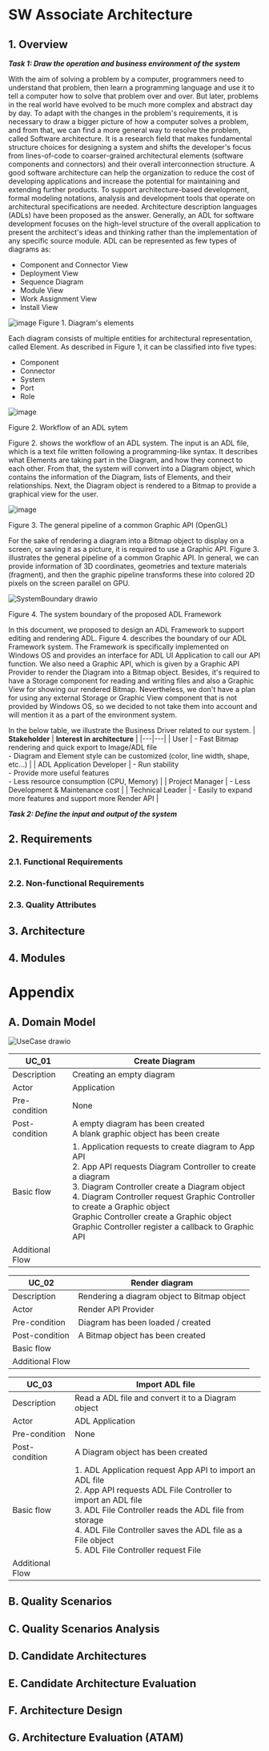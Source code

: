# SW Associate Architecture
## 1. Overview
_**Task 1: Draw the operation and business environment of the system**_

With the aim of solving a problem by a computer, programmers need to understand that problem, then learn a programming language and use it to tell a computer how to solve that problem over and over. But later, problems in the real world have evolved to be much more complex and abstract day by day. To adapt with the changes in the problem's requirements, it is necessary to draw a bigger picture of how a computer solves a problem, and from that, we can find a more general way to resolve the problem, called Software architecture. It is a research field that makes fundamental structure choices for designing a system and shifts the developer's focus from lines-of-code to coarser-grained architectural elements (software components and connectors) and their overall interconnection structure. A good software architecture can help the organization to reduce the cost of developing applications and increase the potential for maintaining and extending further products.
To support architecture-based development, formal modeling notations, analysis and development tools that operate on architectural specifications are needed. Architecture description languages (ADLs) have been proposed as the answer. Generally, an ADL for software development focuses on the high-level structure of the overall application to present the architect's ideas and thinking rather than the implementation of any specific source module. ADL can be represented as few types of diagrams as:
- Component and Connector View
- Deployment View
- Sequence Diagram
- Module View
- Work Assignment View
- Install View

![image](Screenshot_20231024_151050_Samsung%20Internet.jpg)
Figure 1. Diagram's elements

Each diagram consists of multiple entities for architectural representation, called Element. As described in Figure 1, it can be classified into five types:
- Component
- Connector
- System
- Port
- Role

![image](AdlWorkflow.drawio.png)

Figure 2. Workflow of an ADL sytem

Figure 2. shows the workflow of an ADL system. The input is an ADL file, which is a text file written following a programming-like syntax. It describes what Elements are taking part in the Diagram, and how they connect to each other. From that, the system will convert into a Diagram object, which contains the information of the Diagram, lists of Elements, and their relationships. Next, the Diagram object is rendered to a Bitmap to provide a graphical view for the user.

![image](https://opentk.net/learn/chapter1/img/2-pipeline.png)

Figure 3. The general pipeline of a common Graphic API (OpenGL)

For the sake of rendering a diagram into a Bitmap object to display on a screen, or saving it as a picture, it is required to use a Graphic API. Figure 3. illustrates the general pipeline of a common Graphic API. In general, we can provide information of 3D coordinates, geometries and texture materials (fragment), and then the graphic pipeline transforms these into colored 2D pixels on the screen parallel on GPU.

![SystemBoundary drawio](SystemBoundary.drawio.png)

Figure 4. The system boundary of the proposed ADL Framework

In this document, we proposed to design an ADL Framework to support editing and rendering ADL. Figure 4. describes the boundary of our ADL Framework system. The Framework is specifically implemented on Windows OS and provides an interface for ADL UI Application to call our API function. We also need a Graphic API, which is given by a Graphic API Provider to render the Diagram into a Bitmap object. Besides, it's required to have a Storage component for reading and writing files and also a Graphic View for showing our rendered Bitmap. Nevertheless, we don't have a plan for using any external Storage or Graphic View component that is not provided by Windows OS, so we decided to not take them into account and will mention it as a part of the environment system.

In the below table, we illustrate the Business Driver related to our system.
| **Stakeholder** | **Interest in architecture** |
|---|---|
| User | - Fast Bitmap rendering and quick export to Image/ADL file<br>- Diagram and Element style can be customized (color, line width, shape, etc...) |
| ADL Application Developer | - Run stability<br>- Provide more useful features<br>- Less resource consumption (CPU, Memory) |
| Project Manager | - Less Development & Maintenance cost |
| Technical Leader | - Easily to expand more features and support more Render API |

**_Task 2: Define the input and output of the system_**
## 2. Requirements
### 2.1. Functional Requirements

### 2.2. Non-functional Requirements
### 2.3. Quality Attributes
## 3. Architecture
## 4. Modules
# Appendix
## A. Domain Model

![UseCase drawio](UseCase.drawio.png)

| **UC_01**          | Create Diagram |
|-----------------|---|
| Description     | Creating an empty diagram  |
| Actor           | Application  |
| Pre-condition   | None  |
| Post-condition  | A empty diagram has been created<br />A blank graphic object has been create |
| Basic flow      | 1. Application requests to create diagram to App API <br /> 2. App API requests Diagram Controller to create a diagram <br /> 3. Diagram  Controller create a Diagram object <br /> 4. Diagram Controller request Graphic Controller to create a Graphic object <br /> Graphic Controller create a Graphic object <br /> Graphic Controller register a callback to Graphic API |
| Additional Flow |   |

| **UC_02**          | Render diagram |
|-----------------|---|
| Description     | Rendering a diagram object to Bitmap object  |
| Actor           | Render API Provider  |
| Pre-condition   | Diagram has been loaded / created  |
| Post-condition  | A Bitmap object has been created  |
| Basic flow      |   |
| Additional Flow |   |

| **UC_03** | **Import ADL file** |
|---|---|
| Description | Read a ADL file and convert it to a Diagram object |
| Actor | ADL Application |
| Pre-condition | None |
| Post-condition | A Diagram object has been created |
| Basic flow | 1. ADL Application request App API to import an ADL file<br>2. App API requests ADL File Controller to import an ADL file<br>3. ADL File Controller reads the ADL file from storage<br>4. ADL File Controller saves the ADL file as a File object<br>5. ADL File Controller request File |
| Additional Flow |  | 

## B. Quality Scenarios
## C. Quality Scenarios Analysis
## D. Candidate Architectures
## E. Candidate Architecture Evaluation
## F. Architecture Design
## G. Architecture Evaluation (ATAM)
